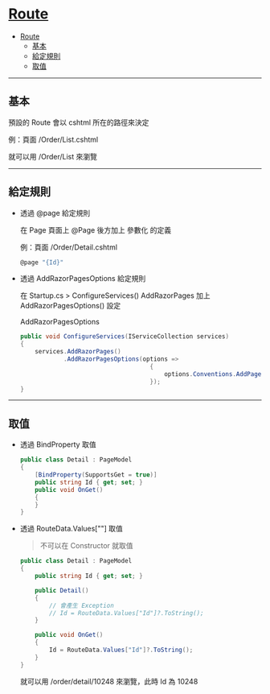 # [Route](https://www.learnrazorpages.com/razor-pages/routing)

- [Route](#route)
  - [基本](#%e5%9f%ba%e6%9c%ac)
  - [給定規則](#%e7%b5%a6%e5%ae%9a%e8%a6%8f%e5%89%87)
  - [取值](#%e5%8f%96%e5%80%bc)

---

## 基本

預設的 Route 會以 cshtml 所在的路徑來決定

例：頁面 /Order/List.cshtml

就可以用 /Order/List 來瀏覽

---

## 給定規則

- 透過 @page 給定規則

  在 Page 頁面上 @Page 後方加上 參數化 的定義

  例：頁面 /Order/Detail.cshtml

  ```csharp
  @page "{Id}"
  ```

- 透過 AddRazorPagesOptions 給定規則

  在 Startup.cs > ConfigureServices() AddRazorPages 加上 AddRazorPagesOptions() 設定

  AddRazorPagesOptions

  ```csharp
  public void ConfigureServices(IServiceCollection services)
  {
      services.AddRazorPages()
              .AddRazorPagesOptions(options =>
                                      {
                                          options.Conventions.AddPageRoute("/Order/Detail", "/Order/Detail/{Id}");
                                      });
  }
  ```

---

## 取值

- 透過 BindProperty 取值

  ```csharp
  public class Detail : PageModel
  {
      [BindProperty(SupportsGet = true)]
      public string Id { get; set; }
      public void OnGet()
      {
      }
  }
  ```

- 透過 RouteData.Values[""] 取值

  > 不可以在 Constructor 就取值

  ```csharp
  public class Detail : PageModel
  {
      public string Id { get; set; }

      public Detail()
      {
          // 會產生 Exception
          // Id = RouteData.Values["Id"]?.ToString();
      }

      public void OnGet()
      {
          Id = RouteData.Values["Id"]?.ToString();
      }
  }
  ```

  就可以用 /order/detail/10248 來瀏覽，此時 Id 為 10248
